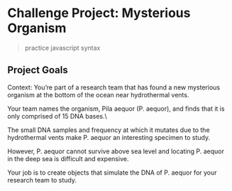 # Challenge Project: Mysterious Organism

> practice javascript syntax

## Project Goals

Context: You’re part of a research team that has found a new mysterious organism at the bottom of the ocean near hydrothermal vents.

Your team names the organism, Pila aequor (P. aequor), and finds that it is only comprised of 15 DNA bases.\

The small DNA samples and frequency at which it mutates due to the hydrothermal vents make P. aequor an interesting specimen to study.

However, P. aequor cannot survive above sea level and locating P. aequor in the deep sea is difficult and expensive.

Your job is to create objects that simulate the DNA of P. aequor for your research team to study.
